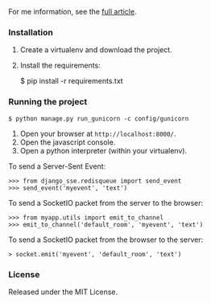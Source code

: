 For me information, see the [full article](http://curella.org/blog/django-push-using-server-sent-events-and-websocket/).

### Installation

1. Create a virtualenv and download the project.
2. Install the requirements:

    $ pip install -r requirements.txt

### Running the project

    $ python manage.py run_gunicorn -c config/gunicorn

1. Open your browser at ``http://localhost:8000/``.
2. Open the javascript console.
3. Open a python interpreter (within your virtualenv).

To send a Server-Sent Event:

    >>> from django_sse.redisqueue import send_event
    >>> send_event('myevent', 'text')

To send a SocketIO packet from the server to the browser:

    >>> from myapp.utils import emit_to_channel
    >>> emit_to_channel('default_room', 'myevent', 'text')
 
To send a SocketIO packet from the browser to the server:

    > socket.emit('myevent', 'default_room', 'text')

### License

Released under the MIT License.
